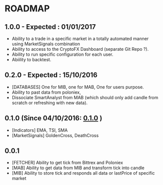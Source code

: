 # ROADMAP


## 1.0.0 - Expected : 01/01/2017
* Ability to a trade in a specific market in a totally automated manner using MarketSignals combination
* Ability to access to the CryptoFX Dashboard (separate Git Repo ?).
* Ability to run specific configuration for each user.
* Abiility to backtest.
 
## 0.2.0 - Expected : 15/10/2016
* [DATABASES] One for MIB, one for MAB, One for users purpose.
* Ability to past data from poloniex, 
* Dissociate SmartAnalyst from MAB (which should only add candle from scratch or refreshing with new data).

## 0.1.0 (Since 04/10/2016: [0.1.0](https://github.com/Alex-Werner/CryptoFX/tree/0.1.0) )
* [Indicators] EMA, TSI, SMA
* [MarketSignals] GoldenCross, DeathCross

## 0.0.1
* [FETCHER] Ability to get tick from Bittrex and Poloniex
* [MAB] Ability to get data from MIB and transform tick into candle
* [MIB] Ability to store tick and responds all data or lastPrice of specific market

